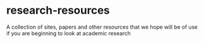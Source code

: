 # research-resources
A collection of sites, papers and other resources that we hope will be of use if you are beginning to look at academic research
